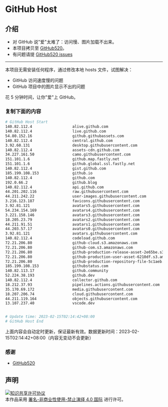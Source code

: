 # GitHub Host
## 介绍
- 对 GitHub 说"爱"太难了：访问慢、图片加载不出来。
- 本项目拷贝至 [GitHub520](https://github.com/521xueweihan/GitHub520)。
- 有问题请提 [GitHub520 issues](https://github.com/521xueweihan/GitHub520/issues/new)

---

本项目无需安装任何程序，通过修改本地 hosts 文件，试图解决：
- GitHub 访问速度慢的问题
- GitHub 项目中的图片显示不出的问题

花 5 分钟时间，让你"爱"上 GitHub。

### 复制下面的内容
```bash
# GitHub Host Start
140.82.112.4                  alive.github.com
140.82.112.4                  live.github.com
54.80.152.16                  github.githubassets.com
140.82.112.4                  central.github.com
3.92.60.131                   desktop.githubusercontent.com
140.82.112.4                  assets-cdn.github.com
34.227.161.50                 camo.githubusercontent.com
151.101.1.6                   github.map.fastly.net
151.101.1.6                   github.global.ssl.fastly.net
140.82.112.4                  gist.github.com
185.199.108.153               github.io
140.82.112.4                  github.com
192.0.66.2                    github.blog
140.82.112.4                  api.github.com
44.201.202.116                raw.githubusercontent.com
44.211.242.22                 user-images.githubusercontent.com
3.216.123.187                 favicons.githubusercontent.com
3.92.81.121                   avatars5.githubusercontent.com
54.234.154.169                avatars4.githubusercontent.com
3.221.158.146                 avatars3.githubusercontent.com
18.205.23.79                  avatars2.githubusercontent.com
44.211.91.51                  avatars1.githubusercontent.com
44.203.57.17                  avatars0.githubusercontent.com
3.92.81.121                   avatars.githubusercontent.com
140.82.112.4                  codeload.github.com
72.21.206.80                  github-cloud.s3.amazonaws.com
72.21.206.80                  github-com.s3.amazonaws.com
72.21.206.80                  github-production-release-asset-2e65be.s3.amazonaws.com
72.21.206.80                  github-production-user-asset-6210df.s3.amazonaws.com
72.21.206.80                  github-production-repository-file-5c1aeb.s3.amazonaws.com
185.199.108.153               githubstatus.com
140.82.113.17                 github.community
52.224.38.193                 github.dev
140.82.112.4                  collector.github.com
18.212.37.93                  pipelines.actions.githubusercontent.com
35.170.69.172                 media.githubusercontent.com
18.207.206.74                 cloud.githubusercontent.com
44.211.119.164                objects.githubusercontent.com
13.107.237.40                 vscode.dev


# Update time: 2023-02-15T02:14:42+08:00
# GitHub Host End

```
上面内容会自动定时更新，保证最新有效。数据更新时间：2023-02-15T02:14:42+08:00（内容无变动不会更新）

### 感谢

- [GitHub520](https://github.com/521xueweihan/GitHub520)

## 声明
<a rel="license" href="https://creativecommons.org/licenses/by-nc-nd/4.0/deed.zh"><img alt="知识共享许可协议" style="border-width: 0" src="https://licensebuttons.net/l/by-nc-nd/4.0/88x31.png"></a><br>本作品采用 <a rel="license" href="https://creativecommons.org/licenses/by-nc-nd/4.0/deed.zh">署名-非商业性使用-禁止演绎 4.0 国际</a> 进行许可。